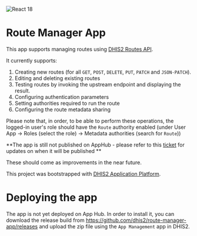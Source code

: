![React 18](https://img.shields.io/badge/react-18-blue)

# Route Manager App

This app supports managing routes using [DHIS2 Routes API](https://docs.dhis2.org/en/develop/using-the-api/dhis-core-version-master/route.html).

It currently supports:

1. Creating new routes (for all `GET`, `POST`, `DELETE`, `PUT`, `PATCH` and `JSON-PATCH`).
1. Editing and deleting existing routes
1. Testing routes by invoking the upstream endpoint and displaying the result.
1. Configuring authentication parameters
1. Setting authorities required to run the route
1. Configuring the route metadata sharing

Please note that, in order, to be able to perform these operations, the logged-in user's role should have the `Route` authority enabled (under User App -> Roles (select the role) -> Metadata authorities (search for `Route`))

**The app is still not published on AppHub - please refer to this [ticket](https://dhis2.atlassian.net/browse/DHIS2-18198) for updates on when it will be published **

These should come as improvements in the near future.

This project was bootstrapped with [DHIS2 Application Platform](https://github.com/dhis2/app-platform).

# Deploying the app

The app is not yet deployed on App Hub. In order to install it, you can download the release build from https://github.com/dhis2/route-manager-app/releases and upload the zip file using the `App Management` app in DHIS2.
